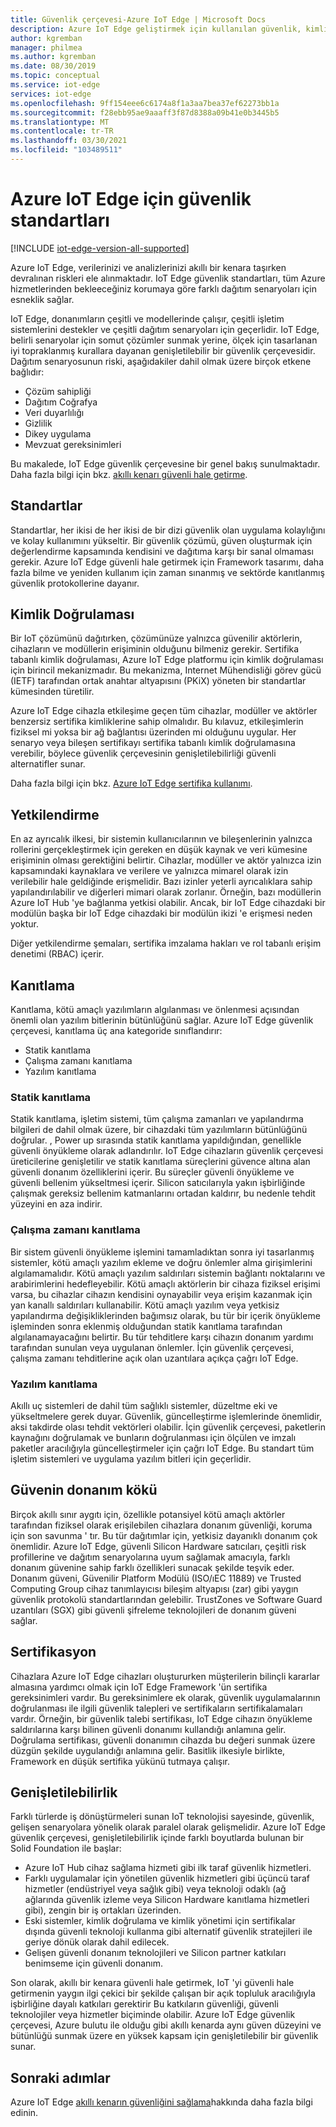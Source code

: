 ```yaml
---
title: Güvenlik çerçevesi-Azure IoT Edge | Microsoft Docs
description: Azure IoT Edge geliştirmek için kullanılan güvenlik, kimlik doğrulaması ve yetkilendirme standartları hakkında bilgi edinin ve çözümünüzü tasarlarken göz önünde bulundurulmalıdır
author: kgremban
manager: philmea
ms.author: kgremban
ms.date: 08/30/2019
ms.topic: conceptual
ms.service: iot-edge
services: iot-edge
ms.openlocfilehash: 9ff154eee6c6174a8f1a3aa7bea37ef62273bb1a
ms.sourcegitcommit: f28ebb95ae9aaaff3f87d8388a09b41e0b3445b5
ms.translationtype: MT
ms.contentlocale: tr-TR
ms.lasthandoff: 03/30/2021
ms.locfileid: "103489511"
---
```

# <a name="security-standards-for-azure-iot-edge"></a>Azure IoT Edge için güvenlik standartları

[!INCLUDE [iot-edge-version-all-supported](../../includes/iot-edge-version-all-supported.md)]

Azure IoT Edge, verilerinizi ve analizlerinizi akıllı bir kenara taşırken devralınan riskleri ele alınmaktadır. IoT Edge güvenlik standartları, tüm Azure hizmetlerinden bekleeceğiniz korumaya göre farklı dağıtım senaryoları için esneklik sağlar.

IoT Edge, donanımların çeşitli ve modellerinde çalışır, çeşitli işletim sistemlerini destekler ve çeşitli dağıtım senaryoları için geçerlidir. IoT Edge, belirli senaryolar için somut çözümler sunmak yerine, ölçek için tasarlanan iyi topraklanmış kurallara dayanan genişletilebilir bir güvenlik çerçevesidir. Dağıtım senaryosunun riski, aşağıdakiler dahil olmak üzere birçok etkene bağlıdır:

* Çözüm sahipliği
* Dağıtım Coğrafya
* Veri duyarlılığı
* Gizlilik
* Dikey uygulama
* Mevzuat gereksinimleri

Bu makalede, IoT Edge güvenlik çerçevesine bir genel bakış sunulmaktadır. Daha fazla bilgi için bkz. [akıllı kenarı güvenli hale getirme](https://azure.microsoft.com/blog/securing-the-intelligent-edge/).

## <a name="standards"></a>Standartlar

Standartlar, her ikisi de her ikisi de bir dizi güvenlik olan uygulama kolaylığını ve kolay kullanımını yükseltir. Bir güvenlik çözümü, güven oluşturmak için değerlendirme kapsamında kendisini ve dağıtıma karşı bir sanal olmaması gerekir. Azure IoT Edge güvenli hale getirmek için Framework tasarımı, daha fazla bilme ve yeniden kullanım için zaman sınanmış ve sektörde kanıtlanmış güvenlik protokollerine dayanır.

## <a name="authentication"></a>Kimlik Doğrulaması

Bir IoT çözümünü dağıtırken, çözümünüze yalnızca güvenilir aktörlerin, cihazların ve modüllerin erişiminin olduğunu bilmeniz gerekir. Sertifika tabanlı kimlik doğrulaması, Azure IoT Edge platformu için kimlik doğrulaması için birincil mekanizmadır. Bu mekanizma, Internet Mühendisliği görev gücü (IETF) tarafından ortak anahtar altyapısını (PKiX) yöneten bir standartlar kümesinden türetilir.

Azure IoT Edge cihazla etkileşime geçen tüm cihazlar, modüller ve aktörler benzersiz sertifika kimliklerine sahip olmalıdır. Bu kılavuz, etkileşimlerin fiziksel mi yoksa bir ağ bağlantısı üzerinden mi olduğunu uygular. Her senaryo veya bileşen sertifikayı sertifika tabanlı kimlik doğrulamasına verebilir, böylece güvenlik çerçevesinin genişletilebilirliği güvenli alternatifler sunar.

Daha fazla bilgi için bkz. [Azure IoT Edge sertifika kullanımı](iot-edge-certs.md).

## <a name="authorization"></a>Yetkilendirme

En az ayrıcalık ilkesi, bir sistemin kullanıcılarının ve bileşenlerinin yalnızca rollerini gerçekleştirmek için gereken en düşük kaynak ve veri kümesine erişiminin olması gerektiğini belirtir. Cihazlar, modüller ve aktör yalnızca izin kapsamındaki kaynaklara ve verilere ve yalnızca mimarel olarak izin verilebilir hale geldiğinde erişmelidir. Bazı izinler yeterli ayrıcalıklara sahip yapılandırılabilir ve diğerleri mimari olarak zorlanır. Örneğin, bazı modüllerin Azure IoT Hub 'ye bağlanma yetkisi olabilir. Ancak, bir IoT Edge cihazdaki bir modülün başka bir IoT Edge cihazdaki bir modülün ikizi 'e erişmesi neden yoktur.

Diğer yetkilendirme şemaları, sertifika imzalama hakları ve rol tabanlı erişim denetimi (RBAC) içerir.

## <a name="attestation"></a>Kanıtlama

Kanıtlama, kötü amaçlı yazılımların algılanması ve önlenmesi açısından önemli olan yazılım bitlerinin bütünlüğünü sağlar. Azure IoT Edge güvenlik çerçevesi, kanıtlama üç ana kategoride sınıflandırır:

* Statik kanıtlama
* Çalışma zamanı kanıtlama
* Yazılım kanıtlama

### <a name="static-attestation"></a>Statik kanıtlama

Statik kanıtlama, işletim sistemi, tüm çalışma zamanları ve yapılandırma bilgileri de dahil olmak üzere, bir cihazdaki tüm yazılımların bütünlüğünü doğrular. , Power up sırasında statik kanıtlama yapıldığından, genellikle güvenli önyükleme olarak adlandırılır. IoT Edge cihazların güvenlik çerçevesi üreticilerine genişletilir ve statik kanıtlama süreçlerini güvence altına alan güvenli donanım özelliklerini içerir. Bu süreçler güvenli önyükleme ve güvenli bellenim yükseltmesi içerir. Silicon satıcılarıyla yakın işbirliğinde çalışmak gereksiz bellenim katmanlarını ortadan kaldırır, bu nedenle tehdit yüzeyini en aza indirir.

### <a name="runtime-attestation"></a>Çalışma zamanı kanıtlama

Bir sistem güvenli önyükleme işlemini tamamladıktan sonra iyi tasarlanmış sistemler, kötü amaçlı yazılım ekleme ve doğru önlemler alma girişimlerini algılamamalıdır. Kötü amaçlı yazılım saldırıları sistemin bağlantı noktalarını ve arabirimlerini hedefleyebilir. Kötü amaçlı aktörlerin bir cihaza fiziksel erişimi varsa, bu cihazlar cihazın kendisini oynayabilir veya erişim kazanmak için yan kanallı saldırıları kullanabilir. Kötü amaçlı yazılım veya yetkisiz yapılandırma değişikliklerinden bağımsız olarak, bu tür bir içerik önyükleme işleminden sonra eklenmiş olduğundan statik kanıtlama tarafından algılanamayacağını belirtir. Bu tür tehditlere karşı cihazın donanım yardımı tarafından sunulan veya uygulanan önlemler. İçin güvenlik çerçevesi, çalışma zamanı tehditlerine açık olan uzantılara açıkça çağrı IoT Edge.  

### <a name="software-attestation"></a>Yazılım kanıtlama

Akıllı uç sistemleri de dahil tüm sağlıklı sistemler, düzeltme eki ve yükseltmelere gerek duyar. Güvenlik, güncelleştirme işlemlerinde önemlidir, aksi takdirde olası tehdit vektörleri olabilir. İçin güvenlik çerçevesi, paketlerin kaynağını doğrulamak ve bunların doğrulanması için ölçülen ve imzalı paketler aracılığıyla güncelleştirmeler için çağrı IoT Edge. Bu standart tüm işletim sistemleri ve uygulama yazılım bitleri için geçerlidir.

## <a name="hardware-root-of-trust"></a>Güvenin donanım kökü

Birçok akıllı sınır aygıtı için, özellikle potansiyel kötü amaçlı aktörler tarafından fiziksel olarak erişilebilen cihazlara donanım güvenliği, koruma için son savunma ' tır. Bu tür dağıtımlar için, yetkisiz dayanıklı donanım çok önemlidir. Azure IoT Edge, güvenli Silicon Hardware satıcıları, çeşitli risk profillerine ve dağıtım senaryolarına uyum sağlamak amacıyla, farklı donanım güvenine sahip farklı özellikleri sunacak şekilde teşvik eder. Donanım güveni, Güvenilir Platform Modülü (ISO/ıEC 11889) ve Trusted Computing Group cihaz tanımlayıcısı bileşim altyapısı (zar) gibi yaygın güvenlik protokolü standartlarından gelebilir. TrustZones ve Software Guard uzantıları (SGX) gibi güvenli şifreleme teknolojileri de donanım güveni sağlar.

## <a name="certification"></a>Sertifikasyon

Cihazlara Azure IoT Edge cihazları oluştururken müşterilerin bilinçli kararlar almasına yardımcı olmak için IoT Edge Framework 'ün sertifika gereksinimleri vardır. Bu gereksinimlere ek olarak, güvenlik uygulamalarının doğrulanması ile ilgili güvenlik talepleri ve sertifikaların sertifikalamaları vardır. Örneğin, bir güvenlik talebi sertifikası, IoT Edge cihazın önyükleme saldırılarına karşı bilinen güvenli donanımı kullandığı anlamına gelir. Doğrulama sertifikası, güvenli donanımın cihazda bu değeri sunmak üzere düzgün şekilde uygulandığı anlamına gelir. Basitlik ilkesiyle birlikte, Framework en düşük sertifika yükünü tutmaya çalışır.

## <a name="extensibility"></a>Genişletilebilirlik

Farklı türlerde iş dönüştürmeleri sunan IoT teknolojisi sayesinde, güvenlik, gelişen senaryolara yönelik olarak paralel olarak gelişmelidir. Azure IoT Edge güvenlik çerçevesi, genişletilebilirlik içinde farklı boyutlarda bulunan bir Solid Foundation ile başlar:

* Azure IoT Hub cihaz sağlama hizmeti gibi ilk taraf güvenlik hizmetleri.
* Farklı uygulamalar için yönetilen güvenlik hizmetleri gibi üçüncü taraf hizmetler (endüstriyel veya sağlık gibi) veya teknoloji odaklı (ağ ağlarında güvenlik izleme veya Silicon Hardware kanıtlama hizmetleri gibi), zengin bir iş ortakları üzerinden.
* Eski sistemler, kimlik doğrulama ve kimlik yönetimi için sertifikalar dışında güvenli teknoloji kullanma gibi alternatif güvenlik stratejileri ile geriye dönük olarak dahil edilecek.
* Gelişen güvenli donanım teknolojileri ve Silicon partner katkıları benimseme için güvenli donanım.

Son olarak, akıllı bir kenara güvenli hale getirmek, IoT 'yi güvenli hale getirmenin yaygın ilgi çekici bir şekilde çalışan bir açık topluluk aracılığıyla işbirliğine dayalı katkıları gerektirir Bu katkıların güvenliği, güvenli teknolojiler veya hizmetler biçiminde olabilir. Azure IoT Edge güvenlik çerçevesi, Azure bulutu ile olduğu gibi akıllı kenarda aynı güven düzeyini ve bütünlüğü sunmak üzere en yüksek kapsam için genişletilebilir bir güvenlik sunar.  

## <a name="next-steps"></a>Sonraki adımlar

Azure IoT Edge [akıllı kenarın güvenliğini sağlama](https://azure.microsoft.com/blog/securing-the-intelligent-edge/)hakkında daha fazla bilgi edinin.
